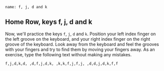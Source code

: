```ngMeta
name: f, j, d and k
```

## Home Row, keys f, j, d and k

Now, we'll practice the keys `f`, `j`, `d` and `k`.
Position your left index finger on the left groove on the keyboard, and your right index finger on the right groove of the keyboard. Look away from the keyboard and feel the grooves with your fingers and try to find them by moving your fingers away.
As an exercise, type the following text without making any mistakes.


```practicetyping
f,j,d,k,d, ,d,f,j,d,k, ,k,k,f,j,f,j, ,d,d,j,d,k,f,f
```
